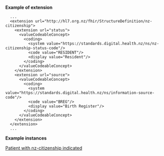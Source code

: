 
**Example of extension**

```
  ...
  <extension url="http://hl7.org.nz/fhir/StructureDefinition/nz-citizenship">
    <extension url="status">
      <valueCodeableConcept>
        <coding>
          <system value="https://standards.digital.health.nz/ns/nz-citizenship-status-code"/>
          <code value="RESIDENT"/>
          <display value="Resident"/>
        </coding>
      </valueCodeableConcept>
    </extension>
    <extension url="source">
      <valueCodeableConcept>
        <coding>
          <system value="https://standards.digital.health.nz/ns/information-source-code"/>
          <code value="BREG"/>
          <display value="Birth Register"/>
        </coding>
      </valueCodeableConcept>
    </extension>
  </extension>
  ...

```

**Example instances**

[Patient with nz-citizenship indicated](Patient-patient-nz-citizenship.html)